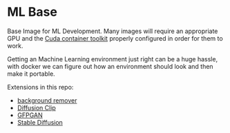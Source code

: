 # ML Base
Base Image for ML Development. Many images will require an appropriate GPU and the [Cuda container toolkit](https://docs.nvidia.com/datacenter/cloud-native/container-toolkit/install-guide.html) properly configured in order for them to work.

Getting an Machine Learning environment just right can be a huge hassle, with docker we can figure out how an environment should look and then make it portable.

Extensions in this repo:
* [background remover](../bg-remover/)
* [Diffusion Clip](../diffusion-clip/)
* [GFPGAN](../gfpgan/)
* [Stable Diffusion](../stable-diffusion/)